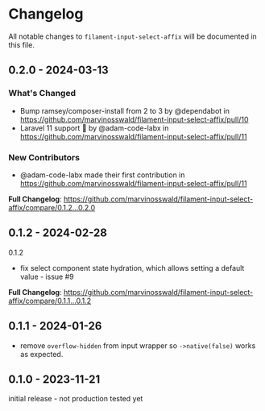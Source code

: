 # Changelog

All notable changes to `filament-input-select-affix` will be documented in this file.

## 0.2.0 - 2024-03-13

### What's Changed

* Bump ramsey/composer-install from 2 to 3 by @dependabot in https://github.com/marvinosswald/filament-input-select-affix/pull/10
* Laravel 11 support 🎉 by @adam-code-labx in https://github.com/marvinosswald/filament-input-select-affix/pull/11

### New Contributors

* @adam-code-labx made their first contribution in https://github.com/marvinosswald/filament-input-select-affix/pull/11

**Full Changelog**: https://github.com/marvinosswald/filament-input-select-affix/compare/0.1.2...0.2.0

## 0.1.2 - 2024-02-28

0.1.2

- fix select component state hydration, which allows setting a default value - issue #9

**Full Changelog**: https://github.com/marvinosswald/filament-input-select-affix/compare/0.1.1...0.1.2

## 0.1.1 - 2024-01-26

- remove `overflow-hidden` from input wrapper so `->native(false)` works as expected.

## 0.1.0 - 2023-11-21

initial release - not production tested yet
